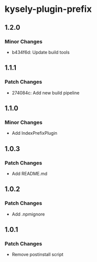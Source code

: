 # kysely-plugin-prefix

## 1.2.0

### Minor Changes

- b434f6d: Update build tools

## 1.1.1

### Patch Changes

- 274084c: Add new build pipeline

## 1.1.0

### Minor Changes

- Add IndexPrefixPlugin

## 1.0.3

### Patch Changes

- Add README.md

## 1.0.2

### Patch Changes

- Add .npmignore

## 1.0.1

### Patch Changes

- Remove postinstall script
